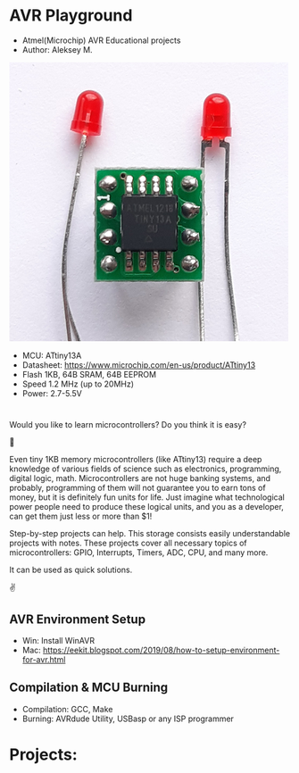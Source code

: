# AVR Playground

- Atmel(Microchip) AVR Educational projects
- Author: Aleksey M.

<img src="./files/original_d8640b09-4bfb-4f08-b7fc-b8e73f873de8_20220204_152630.jpg" width="500" height="500">

- MCU: ATtiny13A
- Datasheet: https://www.microchip.com/en-us/product/ATtiny13
- Flash 1KB, 64B SRAM, 64B EEPROM
- Speed 1.2 MHz (up to 20MHz)
- Power: 2.7-5.5V

# 

Would you like to learn microcontrollers? 
Do you think it is easy?

:exploding_head:

Even tiny 1KB memory microcontrollers (like ATtiny13) require a deep knowledge of various fields of science such as electronics, programming, digital logic, math. Microcontrollers are not huge banking systems, and probably, programming of them will not guarantee you to earn tons of money, but it is definitely fun units for life. Just imagine what technological power people need to produce these logical units, and you as a developer, can get them just less or more than $1!

Step-by-step projects can help. This storage consists easily understandable projects with notes. These projects cover all necessary topics of microcontrollers: GPIO, Interrupts, Timers, ADC, CPU, and many more. 

It can be used as quick solutions.

:v:

## AVR Environment Setup
- Win: Install WinAVR
- Mac: https://eekit.blogspot.com/2019/08/how-to-setup-environment-for-avr.html

## Compilation & MCU Burning
- Compilation: GCC, Make
- Burning: AVRdude Utility, USBasp or any ISP programmer

# Projects:

